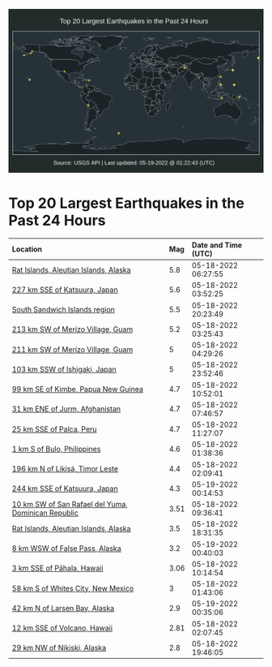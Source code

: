 ![Map](./map.png)

# Top 20 Largest Earthquakes in the Past 24 Hours

| Location | Mag | Date and Time (UTC) |
|:---|:---|:---|
| [Rat Islands, Aleutian Islands, Alaska](https://earthquake.usgs.gov/earthquakes/eventpage/us6000hlxv) | 5.8 | 05-18-2022 06:27:55 |
| [227 km SSE of Katsuura, Japan](https://earthquake.usgs.gov/earthquakes/eventpage/us6000hlxg) | 5.6 | 05-18-2022 03:52:25 |
| [South Sandwich Islands region](https://earthquake.usgs.gov/earthquakes/eventpage/us6000hm4d) | 5.5 | 05-18-2022 20:23:49 |
| [213 km SW of Merizo Village, Guam](https://earthquake.usgs.gov/earthquakes/eventpage/us6000hlxe) | 5.2 | 05-18-2022 03:25:43 |
| [211 km SW of Merizo Village, Guam](https://earthquake.usgs.gov/earthquakes/eventpage/us6000hlxk) | 5 | 05-18-2022 04:29:26 |
| [103 km SSW of Ishigaki, Japan](https://earthquake.usgs.gov/earthquakes/eventpage/us6000hm5u) | 5 | 05-18-2022 23:52:46 |
| [99 km SE of Kimbe, Papua New Guinea](https://earthquake.usgs.gov/earthquakes/eventpage/us6000hlyx) | 4.7 | 05-18-2022 10:52:01 |
| [31 km ENE of Jurm, Afghanistan](https://earthquake.usgs.gov/earthquakes/eventpage/us6000hly9) | 4.7 | 05-18-2022 07:46:57 |
| [25 km SSE of Palca, Peru](https://earthquake.usgs.gov/earthquakes/eventpage/us6000hlz1) | 4.7 | 05-18-2022 11:27:07 |
| [1 km S of Bulo, Philippines](https://earthquake.usgs.gov/earthquakes/eventpage/us6000hlx9) | 4.6 | 05-18-2022 01:38:36 |
| [196 km N of Likisá, Timor Leste](https://earthquake.usgs.gov/earthquakes/eventpage/us6000hlx7) | 4.4 | 05-18-2022 02:09:41 |
| [244 km SSE of Katsuura, Japan](https://earthquake.usgs.gov/earthquakes/eventpage/us6000hm5w) | 4.3 | 05-19-2022 00:14:53 |
| [10 km SW of San Rafael del Yuma, Dominican Republic](https://earthquake.usgs.gov/earthquakes/eventpage/pr2022138000) | 3.51 | 05-18-2022 09:36:41 |
| [Rat Islands, Aleutian Islands, Alaska](https://earthquake.usgs.gov/earthquakes/eventpage/ak0226cj2f2x) | 3.5 | 05-18-2022 18:31:35 |
| [8 km WSW of False Pass, Alaska](https://earthquake.usgs.gov/earthquakes/eventpage/us6000hm62) | 3.2 | 05-19-2022 00:40:03 |
| [3 km SSE of Pāhala, Hawaii](https://earthquake.usgs.gov/earthquakes/eventpage/hv73016007) | 3.06 | 05-18-2022 10:14:54 |
| [58 km S of Whites City, New Mexico](https://earthquake.usgs.gov/earthquakes/eventpage/tx2022jqli) | 3 | 05-18-2022 01:43:06 |
| [42 km N of Larsen Bay, Alaska](https://earthquake.usgs.gov/earthquakes/eventpage/ak0226dvwr7d) | 2.9 | 05-19-2022 00:35:06 |
| [12 km SSE of Volcano, Hawaii](https://earthquake.usgs.gov/earthquakes/eventpage/hv73015697) | 2.81 | 05-18-2022 02:07:45 |
| [29 km NW of Nikiski, Alaska](https://earthquake.usgs.gov/earthquakes/eventpage/ak0226cjr00d) | 2.8 | 05-18-2022 19:46:05 |
